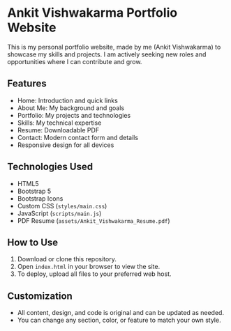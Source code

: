 # Ankit Vishwakarma Portfolio Website

This is my personal portfolio website, made by me (Ankit Vishwakarma) to showcase my skills and projects. I am actively seeking new roles and opportunities where I can contribute and grow.

## Features
- Home: Introduction and quick links
- About Me: My background and goals
- Portfolio: My projects and technologies
- Skills: My technical expertise
- Resume: Downloadable PDF
- Contact: Modern contact form and details
- Responsive design for all devices

## Technologies Used
- HTML5
- Bootstrap 5
- Bootstrap Icons
- Custom CSS (`styles/main.css`)
- JavaScript (`scripts/main.js`)
- PDF Resume (`assets/Ankit_Vishwakarma_Resume.pdf`)

## How to Use
1. Download or clone this repository.
2. Open `index.html` in your browser to view the site.
3. To deploy, upload all files to your preferred web host.

## Customization
- All content, design, and code is original and can be updated as needed.
- You can change any section, color, or feature to match your own style.

